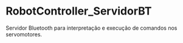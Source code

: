 RobotController_ServidorBT
==========================

Servidor Bluetooth para interpretação e execução de comandos nos servomotores.

